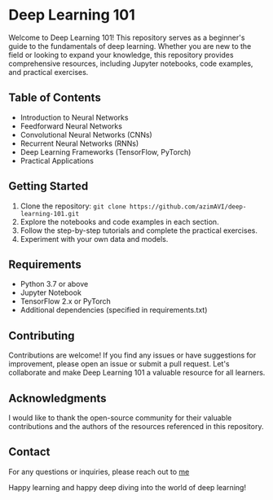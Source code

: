# Deep Learning 101

Welcome to Deep Learning 101! This repository serves as a beginner's guide to the fundamentals of deep learning. Whether you are new to the field or looking to expand your knowledge, this repository provides comprehensive resources, including Jupyter notebooks, code examples, and practical exercises.

## Table of Contents

- Introduction to Neural Networks
- Feedforward Neural Networks
- Convolutional Neural Networks (CNNs)
- Recurrent Neural Networks (RNNs)
- Deep Learning Frameworks (TensorFlow, PyTorch)
- Practical Applications

## Getting Started

1. Clone the repository: `git clone https://github.com/azimAVI/deep-learning-101.git`
2. Explore the notebooks and code examples in each section.
3. Follow the step-by-step tutorials and complete the practical exercises.
4. Experiment with your own data and models.

## Requirements

- Python 3.7 or above
- Jupyter Notebook
- TensorFlow 2.x or PyTorch
- Additional dependencies (specified in requirements.txt)

## Contributing

Contributions are welcome! If you find any issues or have suggestions for improvement, please open an issue or submit a pull request. Let's collaborate and make Deep Learning 101 a valuable resource for all learners.

## Acknowledgments

I would like to thank the open-source community for their valuable contributions and the authors of the resources referenced in this repository.

## Contact

For any questions or inquiries, please reach out to [me](https://www.linkedin.com/in/aayushverma2002/)

Happy learning and happy deep diving into the world of deep learning!
